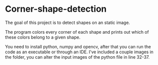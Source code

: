 # Corner-shape-detection
The goal of this project is to detect shapes on an static image. 

The program colors every corner of each shape and prints out which of these colors belong to a given shape.

You need to install python, numpy and opencv, after that you can run the code as an executable or through an IDE.
I've included a couple images in the folder, you can alter the input images of the python file in line 32-37.
